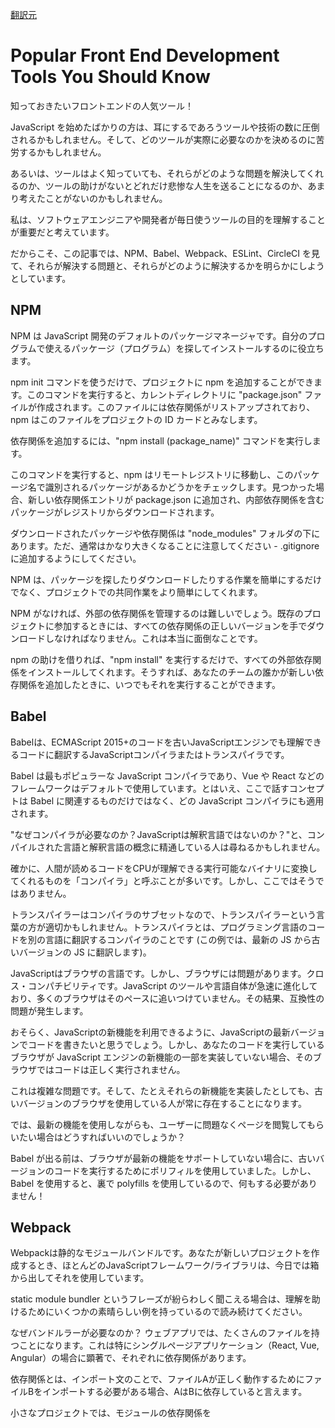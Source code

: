 [翻訳元](https://www.freecodecamp.org/news/front-end-development-tools-you-should-know/)

# Popular Front End Development Tools You Should Know

知っておきたいフロントエンドの人気ツール！

JavaScript を始めたばかりの方は、耳にするであろうツールや技術の数に圧倒されるかもしれません。そして、どのツールが実際に必要なのかを決めるのに苦労するかもしれません。

あるいは、ツールはよく知っていても、それらがどのような問題を解決してくれるのか、ツールの助けがないとどれだけ悲惨な人生を送ることになるのか、あまり考えたことがないのかもしれません。

私は、ソフトウェアエンジニアや開発者が毎日使うツールの目的を理解することが重要だと考えています。

だからこそ、この記事では、NPM、Babel、Webpack、ESLint、CircleCI を見て、それらが解決する問題と、それらがどのように解決するかを明らかにしようとしています。

## NPM

NPM は JavaScript 開発のデフォルトのパッケージマネージャです。自分のプログラムで使えるパッケージ（プログラム）を探してインストールするのに役立ちます。

npm init コマンドを使うだけで、プロジェクトに npm を追加することができます。このコマンドを実行すると、カレントディレクトリに "package.json" ファイルが作成されます。このファイルには依存関係がリストアップされており、npm はこのファイルをプロジェクトの ID カードとみなします。

依存関係を追加するには、"npm install (package_name)" コマンドを実行します。

このコマンドを実行すると、npm はリモートレジストリに移動し、このパッケージ名で識別されるパッケージがあるかどうかをチェックします。見つかった場合、新しい依存関係エントリが package.json に追加され、内部依存関係を含むパッケージがレジストリからダウンロードされます。

ダウンロードされたパッケージや依存関係は "node_modules" フォルダの下にあります。ただ、通常はかなり大きくなることに注意してください - .gitignore に追加するようにしてください。

NPM は、パッケージを探したりダウンロードしたりする作業を簡単にするだけでなく、プロジェクトでの共同作業をより簡単にしてくれます。

NPM がなければ、外部の依存関係を管理するのは難しいでしょう。既存のプロジェクトに参加するときには、すべての依存関係の正しいバージョンを手でダウンロードしなければなりません。これは本当に面倒なことです。

npm の助けを借りれば、"npm install" を実行するだけで、すべての外部依存関係をインストールしてくれます。そうすれば、あなたのチームの誰かが新しい依存関係を追加したときに、いつでもそれを実行することができます。

## Babel

Babelは、ECMAScript 2015+のコードを古いJavaScriptエンジンでも理解できるコードに翻訳するJavaScriptコンパイラまたはトランスパイラです。

Babel は最もポピュラーな JavaScript コンパイラであり、Vue や React などのフレームワークはデフォルトで使用しています。とはいえ、ここで話すコンセプトは Babel に関連するものだけではなく、どの JavaScript コンパイラにも適用されます。

"なぜコンパイラが必要なのか？JavaScriptは解釈言語ではないのか？"と、コンパイルされた言語と解釈言語の概念に精通している人は尋ねるかもしれません。

確かに、人間が読めるコードをCPUが理解できる実行可能なバイナリに変換してくれるものを「コンパイラ」と呼ぶことが多いです。しかし、ここではそうではありません。

トランスパイラーはコンパイラのサブセットなので、トランスパイラーという言葉の方が適切かもしれません。トランスパイラとは、プログラミング言語のコードを別の言語に翻訳するコンパイラのことです (この例では、最新の JS から古いバージョンの JS に翻訳します)。

JavaScriptはブラウザの言語です。しかし、ブラウザには問題があります。クロス・コンパチビリティです。JavaScript のツールや言語自体が急速に進化しており、多くのブラウザはそのペースに追いつけていません。その結果、互換性の問題が発生します。

おそらく、JavaScriptの新機能を利用できるように、JavaScriptの最新バージョンでコードを書きたいと思うでしょう。しかし、あなたのコードを実行しているブラウザが JavaScript エンジンの新機能の一部を実装していない場合、そのブラウザではコードは正しく実行されません。

これは複雑な問題です。そして、たとえそれらの新機能を実装したとしても、古いバージョンのブラウザを使用している人が常に存在することになります。

では、最新の機能を使用しながらも、ユーザーに問題なくページを閲覧してもらいたい場合はどうすればいいのでしょうか？

Babel が出る前は、ブラウザが最新の機能をサポートしていない場合に、古いバージョンのコードを実行するためにポリフィルを使用していました。しかし、Babel を使用すると、裏で polyfills を使用しているので、何もする必要がありません！


## Webpack

Webpackは静的なモジュールバンドルです。あなたが新しいプロジェクトを作成するとき、ほとんどのJavaScriptフレームワーク/ライブラリは、今日では箱から出してそれを使用しています。

static module bundler というフレーズが紛らわしく聞こえる場合は、理解を助けるためにいくつかの素晴らしい例を持っているので読み続けてください。

なぜバンドルラーが必要なのか？
ウェブアプリでは、たくさんのファイルを持つことになります。これは特にシングルページアプリケーション（React, Vue, Angular）の場合に顕著で、それぞれに依存関係があります。

依存関係とは、インポート文のことで、ファイルAが正しく動作するためにファイルBをインポートする必要がある場合、AはBに依存していると言えます。

小さなプロジェクトでは、モジュールの依存関係を <script> タグで扱うことができます。しかし、プロジェクトが大きくなると、依存関係の管理は急速に難しくなります。

おそらく、もっと重要なのは、コードを複数のファイルに分割することで、ウェブサイトの読み込みが遅くなることです。これは、ブラウザが1つの大きなファイルに比べてより多くのリクエストを送信する必要があるためで、HTTPヘッダのためにWebサイトが大量の帯域幅を消費し始めるからです。

開発者としては、コードはモジュール化したいものです。我々は何千もの行を持つ1つのファイルで動作するようにしたくないので、我々は複数のファイルに分割します。しかし、私たちのウェブサイトはパフォーマンスが高く、帯域幅の使用量が少なく、高速に読み込まれるようにしたいと考えています。

そこで今、Webpackがこの問題をどのように解決するかを見てみましょう。

Webpackの仕組み
Babelの話をしているときに、デプロイ前にJavaScriptのコードをトランスパイルする必要があることを述べました。

しかし、プロジェクトをデプロイする前に必要な操作は、Babelでコンパイルすることだけではありません。

通常は、誤魔化しトランスパイルして、SASS や SCSS を CSS にコンパイルして、プリプロセッサを使用している場合は TypeScript をコンパイルして...と、このリストはすぐに長くなります。

毎回のデプロイの前に、これらのコマンドや操作をすべて扱いたくはないでしょう。これらのコマンドや操作を正しい順序で、正しい方法で行うツールがあれば最高です。

良いニュース - それがあります。Webpackです。

Webpackは、開発体験をより良いものにするために、ホットリロード（彼らはホットモジュールの置き換えと呼んでいます）によるローカルサーバーのような機能も提供しています。

では、ホットリロードとは何でしょうか？それは、あなたがコードを保存するたびに、コンパイルされ、あなたのマシン上で実行されているローカルの HTTP サーバーにデプロイされることを意味します。また、ファイルが変更されるたびにブラウザにメッセージが送信されるので、ページを更新する必要がありません。

npm run serve」や「npm start」、「npm run dev」を使ったことがある人は、これらのコマンドもWebpackの開発サーバーを裏で起動します。

Webpack はプロジェクトのエントリポイント (インデックス) から起動し、ファイルの抽象構文ツリーを生成します。これはコードを解析していると考えることができます。この操作はコンパイラでも行われ、インポート文を再帰的に探して依存関係のグラフを生成します。

そして、ファイルをIIFEに変換してモジュール化します(コードを関数の中に入れるとスコープが制限されることを覚えておいてください)。これを行うことで、ファイルをモジュール化し、変数や関数が他のファイルにアクセスできないようにします。

この操作がなければ、インポートしたファイルのコードをコピー＆ペーストするようなもので、そのファイルは同じスコープを持つことになります。

Webpackは裏で他にも多くの高度なことをしていますが、基本を理解するにはこれだけで十分です。

## ESLint

## CircleCI
